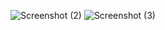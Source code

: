 ![Screenshot (2)](https://github.com/Yakshini-cys/REACT-727722EUCY059-CC-1/assets/151620630/ff10694f-df96-4315-89a9-7084a3b9693e)
![Screenshot (3)](https://github.com/Yakshini-cys/REACT-727722EUCY059-CC-1/assets/151620630/e346d235-52c6-4d9f-9298-619cfbf18d46)

